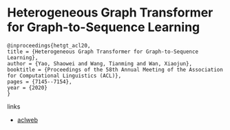 # Heterogeneous Graph Transformer for Graph-to-Sequence Learning

```
@inproceedings{hetgt_acl20,
title = {Heterogeneous Graph Transformer for Graph-to-Sequence Learning},
author = {Yao, Shaowei and Wang, Tianming and Wan, Xiaojun},
booktitle = {Proceedings of the 58th Annual Meeting of the Association for Computational Linguistics (ACL)},
pages = {7145--7154},
year = {2020}
}
```

links
- [aclweb](https://www.aclweb.org/anthology/2020.acl-main.640/)
